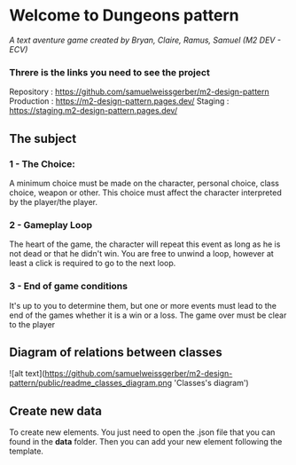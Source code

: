 # Welcome to Dungeons pattern

_A text aventure game created by Bryan, Claire, Ramus, Samuel (M2 DEV - ECV)_

### Threre is the links you need to see the project

Repository : https://github.com/samuelweissgerber/m2-design-pattern
Production : https://m2-design-pattern.pages.dev/
Staging : https://staging.m2-design-pattern.pages.dev/

## The subject

### 1 - The Choice:

A minimum choice must be made on the character, personal choice, class choice,
weapon or other. This choice must affect the character interpreted by the player/the
player.

### 2 - Gameplay Loop

The heart of the game, the character will repeat this event as long as he is not dead or
that he didn't win. You are free to unwind a loop, however at least
a click is required to go to the next loop.

### 3 - End of game conditions

It's up to you to determine them, but one or more events must lead to the end of the
games whether it is a win or a loss. The game over must be clear to the
player

## Diagram of relations between classes

![alt text](https://github.com/samuelweissgerber/m2-design-pattern/public/readme_classes_diagram.png 'Classes's diagram')

## Create new data

To create new elements. You just need to open the .json file that you can found in the **data** folder. Then you can add your new element following the template.
